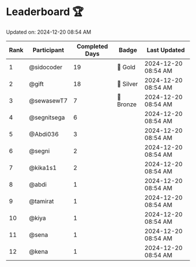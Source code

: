 # Leaderboard 🏆

Updated on: 2024-12-20 08:54 AM

| Rank | Participant       | Completed Days | Badge      | Last Updated         |
|------|-------------------|----------------|------------|----------------------|
| 1    | @sidocoder        | 19             | 🏅 Gold     | 2024-12-20 08:54 AM |
| 2    | @gift             | 18             | 🥈 Silver   | 2024-12-20 08:54 AM |
| 3    | @sewasewT7        | 7              | 🥉 Bronze   | 2024-12-20 08:54 AM |
| 4    | @segnitsega       | 6              |            | 2024-12-20 08:54 AM |
| 5    | @Abdi036          | 3              |            | 2024-12-20 08:54 AM |
| 6    | @segni            | 2              |            | 2024-12-20 08:54 AM |
| 7    | @kika1s1          | 2              |            | 2024-12-20 08:54 AM |
| 8    | @abdi             | 1              |            | 2024-12-20 08:54 AM |
| 9    | @tamirat          | 1              |            | 2024-12-20 08:54 AM |
| 10   | @kiya             | 1              |            | 2024-12-20 08:54 AM |
| 11   | @sena             | 1              |            | 2024-12-20 08:54 AM |
| 12   | @kena             | 1              |            | 2024-12-20 08:54 AM |
